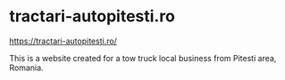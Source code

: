 # tractari-autopitesti.ro 

https://tractari-autopitesti.ro/ 

This is a website created for a tow truck local business from Pitesti area, Romania.
